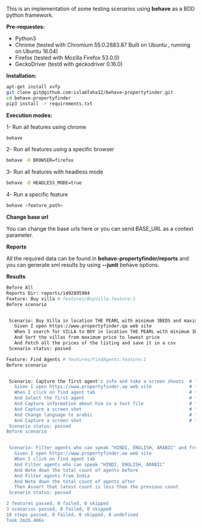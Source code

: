 This is an implementation of some testing scenarios using  **behave**  as a BDD python framework.

**Pre-requestes:**
- Python3
- Chrome (tested with Chromium 55.0.2883.87 Built on Ubuntu , running on Ubuntu 16.04)
- Firefox (tested with Mozilla Firefox 53.0.0)
- GeckoDriver (testd with geckodriver 0.16.0)

**Installation:**
```bash
apt-get install xvfp
git clone git@github.com:islamTaha12/behave-propertyfinder.git
cd behave-propertyfinder
pip3 install -r requirements.txt
```

**Execution modes:**

1- Run all features using chrome
```bash
behave
```

2- Run all features using a specific browser
```bash
behave -D BROWSER=firefox
```

3- Run all features with headless mode
```bash
behave -D HEADLESS_MODE=true
```

4- Run a specific feature
```bash
behave <feature_path>
```

**Change base url**

You can change the base urls here or you can send BASE_URL as a context parameter.

**Reports**

All the required data can be found in **behave-propertyfinder/reports** and you can generate xml results by using **--junit** behave options.

**Results**
```bash
Before All
Reports Dir: reports/1492895904
Feature: Buy villa # features/BuyVilla.feature:1
Before scenario


 Scenario: Buy Villa in location THE PEARL with minimum 3BEDS and maximum 7BEDS              # features/BuyVilla.feature:3
   Given I open https://www.propertyfinder.qa web site                                       # features/steps/steps.py:7 13.424s
   When I search for VILLA to BUY in location THE PEARL with minimum 3BEDS and maximum 7BEDS # features/steps/steps.py:12 27.978s
   And Sort the villas from maximum price to lowest price                                    # features/steps/steps.py:19 10.150s
   And Fetch all the prices of the listing and save it in a csv                              # features/steps/steps.py:23 1.275s
 Scenario status: passed

Feature: Find Agents # features/FindAgents.feature:1
Before scenario


 Scenario: Capture the first agent's info and take a screen shoots  # features/FindAgents.feature:3
   Given I open https://www.propertyfinder.ae web site              # features/steps/steps.py:28 18.907s
   When I click on find agent tab                                   # features/steps/steps.py:33 10.494s
   And Select the first agent                                       # features/steps/steps.py:37 12.425s
   And Capture information about him in a text file                 # features/steps/steps.py:41 1.570s
   And Capture a screen shot                                        # features/steps/steps.py:47 0.199s
   And Change language to arabic                                    # features/steps/steps.py:51 6.529s
   And Capture a screen shot                                        # features/steps/steps.py:47 0.157s
 Scenario status: passed
Before scenario


 Scenario: Filter agents who can speak "HINDI, ENGLISH, ARABIC" and from India  # features/FindAgents.feature:13
   Given I open https://www.propertyfinder.ae web site                          # features/steps/steps.py:28 16.837s
   When I click on find agent tab                                               # features/steps/steps.py:33 11.226s
   And Filter agents who can speak "HINDI, ENGLISH, ARABIC"                     # features/steps/steps.py:55 7.896s
   And Note down the total count of agents before                               # features/steps/steps.py:60 0.067s
   And Filter agents from India                                                 # features/steps/steps.py:65 7.232s
   And Note down the total count of agents after                                # features/steps/steps.py:69 0.039s
   Then Assert that latest count is less than the previous count                # features/steps/steps.py:73 0.000s
 Scenario status: passed

2 features passed, 0 failed, 0 skipped
3 scenarios passed, 0 failed, 0 skipped
18 steps passed, 0 failed, 0 skipped, 0 undefined
Took 2m26.406s

```
